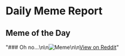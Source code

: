# Daily Meme Report

## Meme of the Day
"### Oh no...\n\n![Meme](https://i.redd.it/fjk6aiqk9pfd1.png)\n\n[View on Reddit](https://redd.it/1eg0vyd)"
